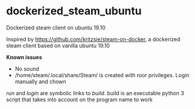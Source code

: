 # dockerized_steam_ubuntu
Dockerized steam client on ubuntu 19.10

Inspired by https://github.com/kritzsie/steam-on-docker, a dockerized steam client based on vanilla ubuntu 19.10

**Known issues**
* No sound
* /home/steam/.local/share/Steam/ is created with roor privileges. Login manually and chown

*run* and *login* are symbolic links to *build*. build is an executable python 3 script that takes into account on the program name to work
